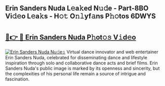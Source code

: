 ## Erin Sanders Nuda L𝚎a𝚔ed N𝚞𝚍e - Part-8BO Vi𝚍𝚎o L𝚎a𝚔s - H𝚘𝚝 O𝚗𝚕yf𝚊ns P𝚑𝚘tos 6DWYS

# <h2><a href="http://kf1wc0.oniu.top/?m=Erin+Sanders+Nuda">🔗👉 🔴 Erin Sanders Nuda P𝚑ot𝚘𝚜 V𝚒d𝚎o</a></h2>

[![Erin Sanders Nuda Nu𝚍e𝚜](https://i.imgur.com/0qMVB7G.gif)](http://kf1wc0.oniu.top/?m=Erin+Sanders+Nuda)
Virtual dance innovator and web entertainer Erin Sanders Nuda, celebrated for disseminating dance and lifestyle inspiration through solo and collaborative dance acts and brief films. Erin Sanders Nuda's public image is marked by its openness and sincerity, but the complexities of his personal life remain a source of intrigue and fascination.  
